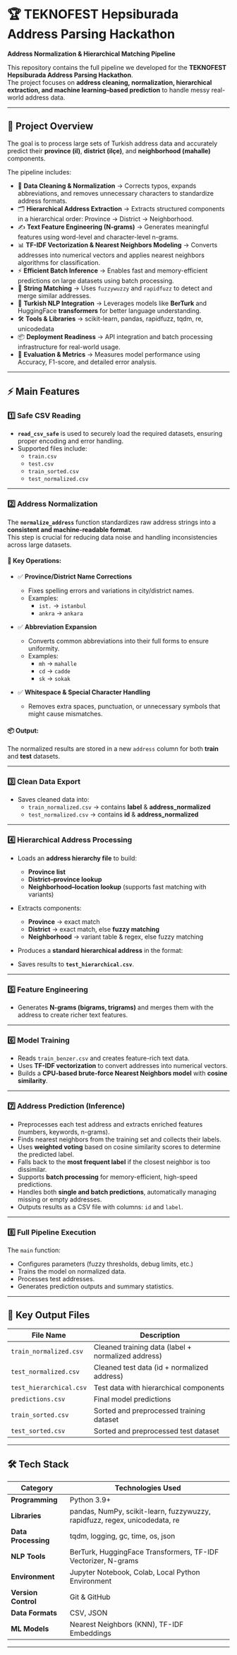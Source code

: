 # 🏆 TEKNOFEST Hepsiburada Address Parsing Hackathon  
**Address Normalization & Hierarchical Matching Pipeline**

This repository contains the full pipeline we developed for the **TEKNOFEST Hepsiburada Address Parsing Hackathon**.  
The project focuses on **address cleaning, normalization, hierarchical extraction, and machine learning–based prediction** to handle messy real-world address data.

---

## 📂 Project Overview  
The goal is to process large sets of Turkish address data and accurately predict their **province (il)**, **district (ilçe)**, and **neighborhood (mahalle)** components.  

The pipeline includes:  
- 🧹 **Data Cleaning & Normalization** → Corrects typos, expands abbreviations, and removes unnecessary characters to standardize address formats.  
- 🗂️ **Hierarchical Address Extraction** → Extracts structured components in a hierarchical order: Province → District → Neighborhood.  
- ✍️ **Text Feature Engineering (N-grams)** → Generates meaningful features using word-level and character-level n-grams.  
- 📊 **TF-IDF Vectorization & Nearest Neighbors Modeling** → Converts addresses into numerical vectors and applies nearest neighbors algorithms for classification.  
- ⚡ **Efficient Batch Inference** → Enables fast and memory-efficient predictions on large datasets using batch processing.  
- 🔗 **String Matching** → Uses `fuzzywuzzy` and `rapidfuzz` to detect and merge similar addresses.  
- 🧠 **Turkish NLP Integration** → Leverages models like **BerTurk** and HuggingFace **transformers** for better language understanding.  
- 🛠 **Tools & Libraries** → scikit-learn, pandas, rapidfuzz, tqdm, re, unicodedata  
- 📦 **Deployment Readiness** → API integration and batch processing infrastructure for real-world usage.  
- 📏 **Evaluation & Metrics** → Measures model performance using Accuracy, F1-score, and detailed error analysis.

---

## ⚡ Main Features

### 1️⃣ Safe CSV Reading  
- **`read_csv_safe`** is used to securely load the required datasets, ensuring proper encoding and error handling.  
- Supported files include:  
  - `train.csv`  
  - `test.csv`  
  - `train_sorted.csv`  
  - `test_normalized.csv`

---

### 2️⃣ Address Normalization  

The **`normalize_address`** function standardizes raw address strings into a **consistent and machine-readable format**.  
This step is crucial for reducing data noise and handling inconsistencies across large datasets.  

#### 🔧 Key Operations:
- ✅ **Province/District Name Corrections**  
  - Fixes spelling errors and variations in city/district names.  
  - Examples:  
    - `ist.` → `istanbul`  
    - `ankra` → `ankara`  

- ✅ **Abbreviation Expansion**  
  - Converts common abbreviations into their full forms to ensure uniformity.  
  - Examples:  
    - `mh` → `mahalle`  
    - `cd` → `cadde`  
    - `sk` → `sokak`  

- ✅ **Whitespace & Special Character Handling**  
  - Removes extra spaces, punctuation, or unnecessary symbols that might cause mismatches.  

#### 📦 Output:

 The normalized results are stored in a new `address` column for both **train** and **test** datasets.
 
---

### 3️⃣ Clean Data Export
- Saves cleaned data into:
  - `train_normalized.csv` → contains **label** & **address_normalized**
  - `test_normalized.csv` → contains **id** & **address_normalized**

---

### 4️⃣ Hierarchical Address Processing
- Loads an **address hierarchy file** to build:
  - **Province list**
  - **District–province lookup**
  - **Neighborhood–location lookup** (supports fast matching with variants)
- Extracts components:
  - **Province** → exact match
  - **District** → exact match, else **fuzzy matching**
  - **Neighborhood** → variant table & regex, else fuzzy matching
- Produces a **standard hierarchical address** in the format:  

- Saves results to **`test_hierarchical.csv`**.

---

### 5️⃣ Feature Engineering
- Generates **N-grams (bigrams, trigrams)** and merges them with the address to create richer text features.

---

### 6️⃣ Model Training
- Reads `train_benzer.csv` and creates feature-rich text data.
- Uses **TF-IDF vectorization** to convert addresses into numerical vectors.
- Builds a **CPU-based brute-force Nearest Neighbors model** with **cosine similarity**.

---

### 7️⃣ Address Prediction (Inference)
- Preprocesses each test address and extracts enriched features (numbers, keywords, n-grams).  
- Finds nearest neighbors from the training set and collects their labels.  
- Uses **weighted voting** based on cosine similarity scores to determine the predicted label.  
- Falls back to the **most frequent label** if the closest neighbor is too dissimilar.  
- Supports **batch processing** for memory-efficient, high-speed predictions.  
- Handles both **single and batch predictions**, automatically managing missing or empty addresses.  
- Outputs results as a CSV file with columns: `id` and `label`.  

---

### 8️⃣ Full Pipeline Execution
The `main` function:
- Configures parameters (fuzzy thresholds, debug limits, etc.)
- Trains the model on normalized data.
- Processes test addresses.
- Generates prediction outputs and summary statistics.

---

## 📁 Key Output Files
| File Name                | Description                                       |
|--------------------------|---------------------------------------------------|
| `train_normalized.csv`   | Cleaned training data (label + normalized address)|
| `test_normalized.csv`    | Cleaned test data (id + normalized address)       |
| `test_hierarchical.csv`  | Test data with hierarchical components            |
| `predictions.csv`        | Final model predictions                           |
| `train_sorted.csv`	     | Sorted and preprocessed training dataset          |
| `test_sorted.csv`        | Sorted and preprocessed test dataset              |

---


## 🛠️ Tech Stack

| Category            | Technologies Used                                                          |
| ------------------- | -------------------------------------------------------------------------- |
| **Programming**     | Python 3.9+                                                                |
| **Libraries**       | pandas, NumPy, scikit-learn, fuzzywuzzy, rapidfuzz, regex, unicodedata, re |
| **Data Processing** | tqdm, logging, gc, time, os, json                                          |
| **NLP Tools**       | BerTurk, HuggingFace Transformers, TF-IDF Vectorizer, N-grams              |
| **Environment**     | Jupyter Notebook, Colab, Local Python Environment                          |
| **Version Control** | Git & GitHub                                                               |
| **Data Formats**    | CSV, JSON                                                                  |
| **ML Models**       | Nearest Neighbors (KNN), TF-IDF Embeddings                                 |

---


